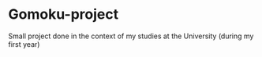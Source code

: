 # Gomoku-project

Small project done in the context of my studies at the University (during my first year)
